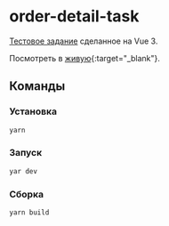 # order-detail-task

[Тестовое задание](./TASK.md) сделанное на Vue 3.

Посмотреть в [живую](https://order-detail-task.netlify.app/){:target="_blank"}.

## Команды

### Установка

```sh
yarn
```

### Запуск

```sh
yar dev
```

### Сборка

```sh
yarn build
```
